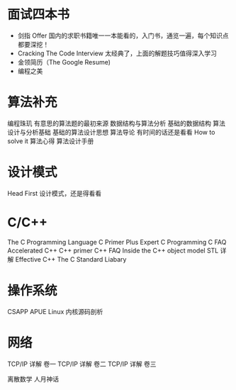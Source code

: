 # 面试四本书

- 剑指 Offer          国内的求职书籍唯一一本能看的，入门书，通览一遍，每个知识点都要深挖！
- Cracking The Code Interview 太经典了，上面的解题技巧值得深入学习
- 金领简历（The Google Resume)
- 编程之美

# 算法补充

编程珠玑    有意思的算法题的最初来源
数据结构与算法分析    基础的数据结构
算法设计与分析基础    基础的算法设计思想
算法导论    有时间的话还是看看
How to solve it
算法心得
算法设计手册

# 设计模式

Head First 设计模式，还是得看看

# C/C++

The C Programming Language
C Primer Plus
Expert C Programming
C FAQ
Accelerated C++
C++ primer
C++ FAQ
Inside the C++ object model
STL 详解
Effective C++
The C Standard Liabary

# 操作系统

CSAPP
APUE
Linux 内核源码剖析

# 网络

TCP/IP 详解 卷一
TCP/IP 详解 卷二
TCP/IP 详解 卷三

离散数学
人月神话
